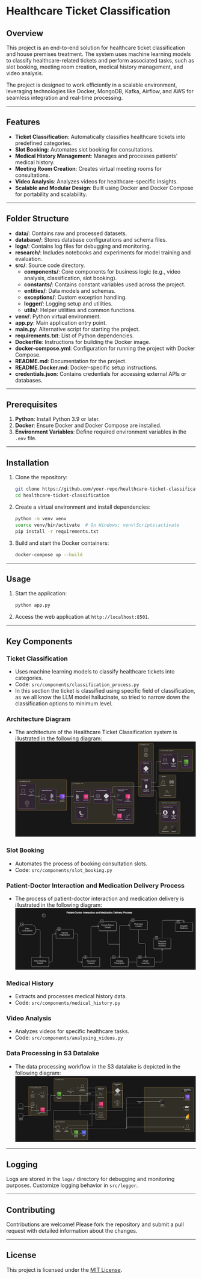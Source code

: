 
# Healthcare Ticket Classification

## Overview
This project is an end-to-end solution for healthcare ticket classification and house premises treatment. The system uses machine learning models to classify healthcare-related tickets and perform associated tasks, such as slot booking, meeting room creation, medical history management, and video analysis.

The project is designed to work efficiently in a scalable environment, leveraging technologies like Docker, MongoDB, Kafka, Airflow, and AWS for seamless integration and real-time processing.

---

## Features
- **Ticket Classification**: Automatically classifies healthcare tickets into predefined categories.
- **Slot Booking**: Automates slot booking for consultations.
- **Medical History Management**: Manages and processes patients' medical history.
- **Meeting Room Creation**: Creates virtual meeting rooms for consultations.
- **Video Analysis**: Analyzes videos for healthcare-specific insights.
- **Scalable and Modular Design**: Built using Docker and Docker Compose for portability and scalability.

---

## Folder Structure
- **data/**: Contains raw and processed datasets.
- **database/**: Stores database configurations and schema files.
- **logs/**: Contains log files for debugging and monitoring.
- **research/**: Includes notebooks and experiments for model training and evaluation.
- **src/**: Source code directory.
  - **components/**: Core components for business logic (e.g., video analysis, classification, slot booking).
  - **constants/**: Contains constant variables used across the project.
  - **entities/**: Data models and schemas.
  - **exceptions/**: Custom exception handling.
  - **logger/**: Logging setup and utilities.
  - **utils/**: Helper utilities and common functions.
- **venv/**: Python virtual environment.
- **app.py**: Main application entry point.
- **main.py**: Alternative script for starting the project.
- **requirements.txt**: List of Python dependencies.
- **Dockerfile**: Instructions for building the Docker image.
- **docker-compose.yml**: Configuration for running the project with Docker Compose.
- **README.md**: Documentation for the project.
- **README.Docker.md**: Docker-specific setup instructions.
- **credentials.json**: Contains credentials for accessing external APIs or databases.

---

## Prerequisites
1. **Python**: Install Python 3.9 or later.
2. **Docker**: Ensure Docker and Docker Compose are installed.
3. **Environment Variables**: Define required environment variables in the `.env` file.

---

## Installation
1. Clone the repository:
   ```bash
   git clone https://github.com/your-repo/healthcare-ticket-classification.git
   cd healthcare-ticket-classification
   ```
2. Create a virtual environment and install dependencies:
   ```bash
   python -m venv venv
   source venv/bin/activate  # On Windows: venv\Scripts\activate
   pip install -r requirements.txt
   ```
3. Build and start the Docker containers:
   ```bash
   docker-compose up --build
   ```

---

## Usage
1. Start the application:
   ```bash
   python app.py
   ```
2. Access the web application at `http://localhost:8501`.

---

## Key Components
### **Ticket Classification**
- Uses machine learning models to classify healthcare tickets into categories.
- Code: `src/components/classification_process.py`
- In this section the ticket is classified using specific field of classification, as we all know the LLM model hallucinate, so tried to narrow down the classification options to minimum level.

### **Architecture Diagram**
- The architecture of the Healthcare Ticket Classification system is illustrated in the following diagram:
![Healthcare Ticket Classification AI Flow](architecture/Healthcare%20Ticket%20Classification%20AI%20Flow.png)


### **Slot Booking**
- Automates the process of booking consultation slots.
- Code: `src/components/slot_booking.py`

### **Patient-Doctor Interaction and Medication Delivery Process**
- The process of patient-doctor interaction and medication delivery is illustrated in the following diagram:
![Patient-Doctor Interaction and Medication Delivery Process](architecture/Patient-Doctor%20Interaction%20and%20Medication%20Delivery%20Process.png)


### **Medical History**
- Extracts and processes medical history data.
- Code: `src/components/medical_history.py`

### **Video Analysis**
- Analyzes videos for specific healthcare tasks.
- Code: `src/components/analysing_videos.py`

### **Data Processing in S3 Datalake**
- The data processing workflow in the S3 datalake is depicted in the following diagram:
![Data Processing in S3 Datalake](architecture/Data%20Processing%20in%20S3%20datalake.png)


---

## Logging
Logs are stored in the `logs/` directory for debugging and monitoring purposes. Customize logging behavior in `src/logger`.

---

## Contributing
Contributions are welcome! Please fork the repository and submit a pull request with detailed information about the changes.

---

## License
This project is licensed under the [MIT License](LICENSE).
